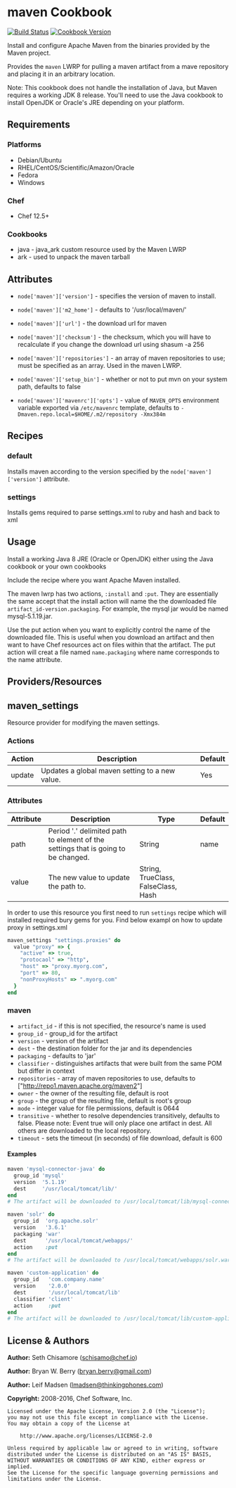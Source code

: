 # maven Cookbook

[![Build Status](https://travis-ci.org/chef-cookbooks/maven.svg?branch=master)](http://travis-ci.org/chef-cookbooks/maven) [![Cookbook Version](https://img.shields.io/cookbook/v/maven.svg)](https://supermarket.chef.io/cookbooks/maven)

Install and configure Apache Maven from the binaries provided by the Maven project.

Provides the `maven` LWRP for pulling a maven artifact from a mave repository and placing it in an arbitrary location.

Note: This cookbook does not handle the installation of Java, but Maven requires a working JDK 8 release. You'll need to use the Java cookbook to install OpenJDK or Oracle's JRE depending on your platform.

## Requirements

### Platforms

- Debian/Ubuntu
- RHEL/CentOS/Scientific/Amazon/Oracle
- Fedora
- Windows

### Chef

- Chef 12.5+

### Cookbooks

- java - java_ark custom resource used by the Maven LWRP
- ark - used to unpack the maven tarball

## Attributes

- `node['maven']['version']` - specifies the version of maven to install.
- `node['maven']['m2_home']` - defaults to '/usr/local/maven/'
- `node['maven']['url']` - the download url for maven
- `node['maven']['checksum']` - the checksum, which you will have to recalculate if you change the download url using shasum -a 256

  <file>
  </file>

- `node['maven']['repositories']` - an array of maven repositories to use; must be specified as an array. Used in the maven LWRP.

- `node['maven']['setup_bin']` - whether or not to put mvn on your system path, defaults to false

- `node['maven']['mavenrc']['opts']` - value of `MAVEN_OPTS` environment variable exported via `/etc/mavenrc` template, defaults to `-Dmaven.repo.local=$HOME/.m2/repository -Xmx384m`

## Recipes

### default

Installs maven according to the version specified by the `node['maven']['version']` attribute.

### settings

Installs gems required to parse settings.xml to ruby and hash and back to xml

## Usage

Install a working Java 8 JRE (Oracle or OpenJDK) either using the Java cookbook or your own cookbooks

Include the recipe where you want Apache Maven installed.

The maven lwrp has two actions, `:install` and `:put`. They are essentially the same accept that the install action will name the the downloaded file `artifact_id-version.packaging`. For example, the mysql jar would be named mysql-5.1.19.jar.

Use the put action when you want to explicitly control the name of the downloaded file. This is useful when you download an artifact and then want to have Chef resources act on files within that the artifact. The put action will creat a file named `name.packaging` where name corresponds to the name attribute.

## Providers/Resources

## maven_settings

Resource provider for modifying the maven settings.

### Actions

Action | Description                                    | Default
------ | ---------------------------------------------- | -------
update | Updates a global maven setting to a new value. | Yes

### Attributes

Attribute | Description                                                                       | Type                                | Default
--------- | --------------------------------------------------------------------------------- | ----------------------------------- | -------
path      | Period '.' delimited path to element of the settings that is going to be changed. | String                              | name
value     | The new value to update the path to.                                              | String, TrueClass, FalseClass, Hash |

In order to use this resource you first need to run `settings` recipe which will installed required bury gems for you. Find below exampl on how to update proxy in settings.xml

```ruby
maven_settings "settings.proxies" do
  value "proxy" => {
    "active" => true,
    "protocaol" => "http",
    "host" => "proxy.myorg.com",
    "port" => 80,
    "nonProxyHosts" => ".myorg.com"
  }
end
```

### maven

- `artifact_id` - if this is not specified, the resource's name is used
- `group_id` - group_id for the artifact
- `version` - version of the artifact
- `dest` - the destination folder for the jar and its dependencies
- `packaging` - defaults to 'jar'
- `classifier` - distinguishes artifacts that were built from the same POM but differ in context
- `repositories` - array of maven repositories to use, defaults to ["<http://repo1.maven.apache.org/maven2>"]
- `owner` - the owner of the resulting file, default is root
- `group` - the group of the resulting file, default is root's group
- `mode` - integer value for file permissions, default is 0644
- `transitive` - whether to resolve dependencies transitively, defaults to false. Please note: Event true will only place one artifact in dest. All others are downloaded to the local repository.
- `timeout` - sets the timeout (in seconds) of file download, default is 600

#### Examples

```ruby
maven 'mysql-connector-java' do
  group_id 'mysql'
  version  '5.1.19'
  dest     '/usr/local/tomcat/lib/'
end
# The artifact will be downloaded to /usr/local/tomcat/lib/mysql-connector-java-5.1.19.jar

maven 'solr' do
  group_id  'org.apache.solr'
  version   '3.6.1'
  packaging 'war'
  dest      '/usr/local/tomcat/webapps/'
  action    :put
end
# The artifact will be downloaded to /usr/local/tomcat/webapps/solr.war

maven 'custom-application' do
  group_id   'com.company.name'
  version    '2.0.0'
  dest       '/usr/local/tomcat/lib'
  classifier 'client'
  action     :put
end
# The artifact will be downloaded to /usr/local/tomcat/lib/custom-application-2.0.0-client.jar
```

## License & Authors

**Author:** Seth Chisamore ([schisamo@chef.io](mailto:schisamo@chef.io))

**Author:** Bryan W. Berry ([bryan.berry@gmail.com](mailto:bryan.berry@gmail.com))

**Author:** Leif Madsen ([lmadsen@thinkingphones.com](mailto:lmadsen@thinkingphones.com))

**Copyright:** 2008-2016, Chef Software, Inc.

```
Licensed under the Apache License, Version 2.0 (the "License");
you may not use this file except in compliance with the License.
You may obtain a copy of the License at

    http://www.apache.org/licenses/LICENSE-2.0

Unless required by applicable law or agreed to in writing, software
distributed under the License is distributed on an "AS IS" BASIS,
WITHOUT WARRANTIES OR CONDITIONS OF ANY KIND, either express or implied.
See the License for the specific language governing permissions and
limitations under the License.
```

